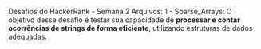 Desafios do HackerRank - Semana 2
Arquivos:
1 - Sparse_Arrays: 
O objetivo desse desafio é testar sua capacidade de **processar e contar ocorrências de strings de forma eficiente**, utilizando estruturas de dados adequadas. 
